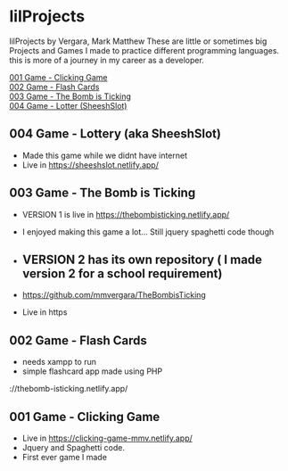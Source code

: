 # lilProjects
lilProjects by Vergara, Mark Matthew
These are little or sometimes big Projects and Games I made to practice different programming languages. this is more of a journey in my career as a developer.

[001 Game - Clicking Game](https://github.com/mmvergara/lilProjects#001-game---clicking-game) <br />
[002 Game - Flash Cards](https://github.com/mmvergara/lilProjects#002-game---flash-cards) <br />
[003 Game - The Bomb is Ticking](https://github.com/mmvergara/lilProjects#003-game---the-bomb-is-ticking) <br />
[004 Game - Lotter (SheeshSlot)](https://github.com/mmvergara/lilProjects#004-game---lottery-aka-sheeshslot) <br />






## 004 Game - Lottery (aka SheeshSlot)
- Made this game while we didnt have internet
- Live in https://sheeshslot.netlify.app/

## 003 Game - The Bomb is Ticking
- VERSION 1 is live in https://thebombisticking.netlify.app/
- I enjoyed making this game a lot... Still jquery spaghetti code though

- ## VERSION 2 has its own repository ( I made version 2 for a school requirement)
- https://github.com/mmvergara/TheBombisTicking
- Live in https

## 002 Game - Flash Cards
- needs xampp to run
- simple flashcard app made using PHP

://thebomb-isticking.netlify.app/


## 001 Game - Clicking Game
- Live in https://clicking-game-mmv.netlify.app/
- Jquery and Spaghetti code.
- First ever game I made


